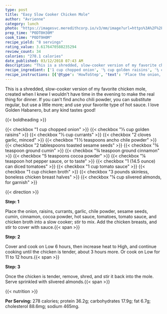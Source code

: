 ```yaml
---
type: post
title: "Easy Slow Cooker Chicken Mole"
author: "Avrienne"
category: lunch
photo: "https://imagesvc.meredithcorp.io/v3/mm/image?url=https%3A%2F%2Fimages.media-allrecipes.com%2Fuserphotos%2F486232.jpg"
prep_time: "P0DT0H30M"
cook_time: "P0DT9H0M"
recipe_yield: "8 servings"
rating_value: 3.6176470588235294
review_count: 34
calories: "278.1 calories"
date_published: 03/12/2018 07:43 AM
description: "This is a shredded, slow-cooker version of my favorite chicken mole, created when I knew I wouldn't have time in the evening to make the real thing for dinner.  If you can't find ancho chili powder, you can substitute regular, but use a little more; and use your favorite type of hot sauce. I love Golden Habanero, but any kind tastes good!"
recipe_ingredient: ['1 cup chopped onion', '⅓ cup golden raisins', '⅓ cup currants', '2 cloves garlic, minced', '1\u2009½ teaspoons ancho chile powder', '2 tablespoons toasted sesame seeds', '¾ teaspoon ground cumin', '¾ teaspoon ground cinnamon', '5 teaspoons cocoa powder ', '¼ teaspoon hot pepper sauce, or to taste', '1 (14.5 ounce) can diced tomatoes', '1 cup tomato sauce', '1 cup chicken broth', '3 pounds skinless, boneless chicken breast halves', '¼ cup slivered almonds, for garnish']
recipe_instructions: [{'@type': 'HowToStep', 'text': 'Place the onion, raisins, currants, garlic, chile powder, sesame seeds, cumin, cinnamon, cocoa powder, hot sauce, tomatoes, tomato sauce, and chicken broth into a slow cooker; stir to mix. Add the chicken breasts, and stir to cover with sauce.\n'}, {'@type': 'HowToStep', 'text': 'Cover and cook on Low 6 hours, then increase heat to High, and continue cooking until the chicken is tender, about 3 hours more. Or cook on Low for 11 to 12 hours.\n'}, {'@type': 'HowToStep', 'text': 'Once the chicken is tender, remove, shred, and stir it back into the mole. Serve sprinkled with slivered almonds.\n'}]
---
```


This is a shredded, slow-cooker version of my favorite chicken mole, created when I knew I wouldn't have time in the evening to make the real thing for dinner.  If you can't find ancho chili powder, you can substitute regular, but use a little more; and use your favorite type of hot sauce. I love Golden Habanero, but any kind tastes good! 

{{< boldheading >}}

{{< checkbox "1 cup chopped onion" >}}
{{< checkbox "⅓ cup golden raisins" >}}
{{< checkbox "⅓ cup currants" >}}
{{< checkbox "2 cloves garlic, minced" >}}
{{< checkbox "1 ½ teaspoons ancho chile powder" >}}
{{< checkbox "2 tablespoons toasted sesame seeds" >}}
{{< checkbox "¾ teaspoon ground cumin" >}}
{{< checkbox "¾ teaspoon ground cinnamon" >}}
{{< checkbox "5 teaspoons cocoa powder" >}}
{{< checkbox "¼ teaspoon hot pepper sauce, or to taste" >}}
{{< checkbox "1 (14.5 ounce) can diced tomatoes" >}}
{{< checkbox "1 cup tomato sauce" >}}
{{< checkbox "1 cup chicken broth" >}}
{{< checkbox "3 pounds skinless, boneless chicken breast halves" >}}
{{< checkbox "¼ cup slivered almonds, for garnish" >}}


{{< direction >}}

**Step: 1**

Place the onion, raisins, currants, garlic, chile powder, sesame seeds, cumin, cinnamon, cocoa powder, hot sauce, tomatoes, tomato sauce, and chicken broth into a slow cooker; stir to mix. Add the chicken breasts, and stir to cover with sauce.{{< span >}}

**Step: 2**

Cover and cook on Low 6 hours, then increase heat to High, and continue cooking until the chicken is tender, about 3 hours more. Or cook on Low for 11 to 12 hours.{{< span >}}

**Step: 3**

Once the chicken is tender, remove, shred, and stir it back into the mole. Serve sprinkled with slivered almonds.{{< span >}}

{{< nutrition >}}

**Per Serving:** 278 calories; protein 36.2g; carbohydrates 17.9g; fat 6.7g; cholesterol 88.6mg; sodium 465mg.